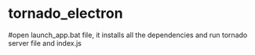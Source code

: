 # tornado_electron

#open launch_app.bat file, it installs all the dependencies and run tornado server file and index.js
